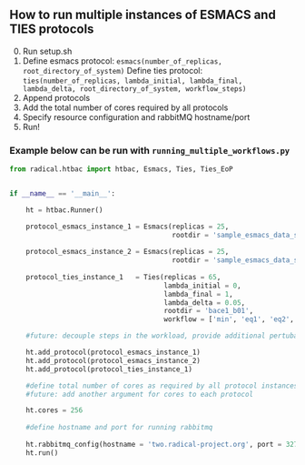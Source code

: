 ## How to run multiple instances of ESMACS and TIES protocols

0) Run setup.sh 
1) Define esmacs protocol: `esmacs(number_of_replicas, root_directory_of_system)`
   Define ties protocol: `ties(number_of_replicas, lambda_initial, lambda_final, lambda_delta, root_directory_of_system, workflow_steps)`
2) Append protocols
3) Add the total number of cores required by all protocols
4) Specify resource configuration and rabbitMQ hostname/port
4) Run!

### Example below can be run with `running_multiple_workflows.py`

```python
from radical.htbac import htbac, Esmacs, Ties, Ties_EoP


if __name__ == '__main__':

    ht = htbac.Runner()

    protocol_esmacs_instance_1 = Esmacs(replicas = 25, 
                                        rootdir = 'sample_esmacs_data_system1.tgz')
    
    protocol_esmacs_instance_2 = Esmacs(replicas = 25, 
                                        rootdir = 'sample_esmacs_data_system2.tgz')
    
    protocol_ties_instance_1   = Ties(replicas = 65, 
                                      lambda_initial = 0, 
                                      lambda_final = 1, 
                                      lambda_delta = 0.05, 
                                      rootdir = 'bace1_b01', 
                                      workflow = ['min', 'eq1', 'eq2', 'prod'])

    #future: decouple steps in the workload, provide additional pertubations to the user for TIES

    ht.add_protocol(protocol_esmacs_instance_1)
    ht.add_protocol(protocol_esmacs_instance_2)
    ht.add_protocol(protocol_ties_instance_1)

    #define total number of cores as required by all protocol instances
    #future: add another argument for cores to each protocol

    ht.cores = 256 
    
    #define hostname and port for running rabbitmq
    
    ht.rabbitmq_config(hostname = 'two.radical-project.org', port = 32775)
    ht.run()
